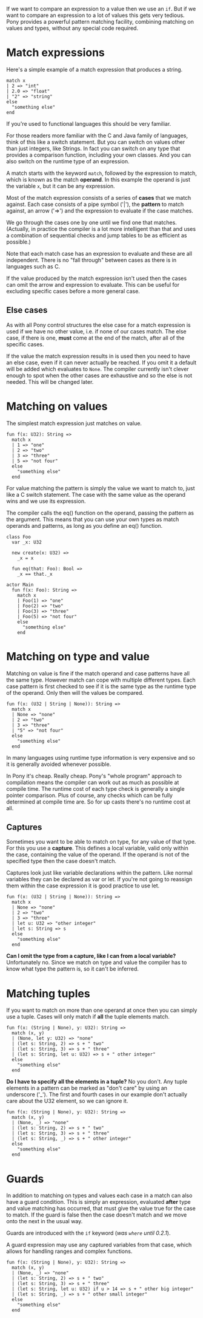 If we want to compare an expression to a value then we use an `if`. But if we 
want to compare an expression to a lot of values this gets very tedious. Pony 
provides a powerful pattern matching facility, combining matching on values and 
types, without any special code required.

# Match expressions

Here's a simple example of a match expression that produces a string.

```pony
match x
| 2 => "int"
| 2.0 => "float"
| "2" => "string"
else
  "something else"
end
```

If you're used to functional languages this should be very familiar.

For those readers more familiar with the C and Java family of languages, think 
of this like a switch statement. But you can switch on values other than just 
integers, like Strings. In fact you can switch on any type that provides a 
comparison function, including your own classes. And you can also switch on the 
runtime type of an expression.

A match starts with the keyword `match`, followed by the expression to match, 
which is known as the match __operand__. In this example the operand is just 
the variable `x`, but it can be any expression.

Most of the match expression consists of a series of __cases__ that we match 
against. Each case consists of a pipe symbol ('|'), the __pattern__ to match 
against, an arrow ('=>') and the expression to evaluate if the case matches.

We go through the cases one by one until we find one that matches. (Actually, 
in practice the compiler is a lot more intelligent than that and uses a 
combination of sequential checks and jump tables to be as efficient as 
possible.)

Note that each match case has an expression to evaluate and these are all 
independent. There is no "fall through" between cases as there is in languages 
such as C.

If the value produced by the match expression isn't used then the cases can 
omit the arrow and expression to evaluate. This can be useful for excluding 
specific cases before a more general case.

## Else cases

As with all Pony control structures the else case for a match expression is 
used if we have no other value, i.e. if none of our cases match. The else case, 
if there is one, __must__ come at the end of the match, after all of the 
specific cases.

If the value the match expression results in is used then you need to have an 
else case, even if it can never actually be reached. If you omit it a default 
will be added which evaluates to `None`. The compiler currently isn't clever 
enough to spot when the other cases are exhaustive and so the else is not 
needed. This will be changed later.

# Matching on values

The simplest match expression just matches on value.

```pony
fun f(x: U32): String =>
  match x
  | 1 => "one"
  | 2 => "two"
  | 3 => "three"
  | 5 => "not four"
  else
	"something else"
  end
```

For value matching the pattern is simply the value we want to match to, just 
like a C switch statement. The case with the same value as the operand wins and 
we use its expression.

The compiler calls the eq() function on the operand, passing the pattern as the 
argument. This means that you can use your own types as match operands and 
patterns, as long as you define an eq() function.

```pony
class Foo
  var _x: U32
  
  new create(x: U32) =>
    _x = x

  fun eq(that: Foo): Bool =>
    _x == that._x
	
actor Main
  fun f(x: Foo): String =>
    match x
    | Foo(1) => "one"
    | Foo(2) => "two"
    | Foo(3) => "three"
    | Foo(5) => "not four"
    else
	  "something else"
    end
```

# Matching on type and value

Matching on value is fine if the match operand and case patterns have all the 
same type. However match can cope with multiple different types. Each case 
pattern is first checked to see if it is the same type as the runtime type of 
the operand. Only then will the values be compared.

```pony
fun f(x: (U32 | String | None)): String =>
  match x
  | None => "none"
  | 2 => "two"
  | 3 => "three"
  | "5" => "not four"
  else
	"something else"
  end
```

In many languages using runtime type information is very expensive and so it is 
generally avoided whenever possible.

In Pony it's cheap. Really cheap. Pony's "whole program" approach to 
compilation means the compiler can work out as much as possible at compile 
time. The runtime cost of each type check is generally a single pointer 
comparison. Plus of course, any checks which can be fully determined at compile 
time are. So for up casts there's no runtime cost at all.

## Captures

Sometimes you want to be able to match on type, for any value of that type. For 
this you use a __capture__. This defines a local variable, valid only within 
the case, containing the value of the operand. If the operand is not of the 
specified type then the case doesn't match.

Captures look just like variable declarations within the pattern. Like normal 
variables they can be declared as var or let. If you're not going to reassign 
them within the case expression it is good practice to use let.

```pony
fun f(x: (U32 | String | None)): String =>
  match x
  | None => "none"
  | 2 => "two"
  | 3 => "three"
  | let u: U32 => "other integer"
  | let s: String => s
  else
	"something else"
  end
```

__Can I omit the type from a capture, like I can from a local variable?__ 
Unfortunately no. Since we match on type and value the compiler has to know 
what type the pattern is, so it can't be inferred.

# Matching tuples

If you want to match on more than one operand at once then you can simply use a 
tuple. Cases will only match if __all__ the tuple elements match.

```pony
fun f(x: (String | None), y: U32): String =>
  match (x, y)
  | (None, let y: U32) => "none"
  | (let s: String, 2) => s + " two"
  | (let s: String, 3) => s + " three"
  | (let s: String, let u: U32) => s + " other integer"
  else
	"something else"
  end
```

__Do I have to specify all the elements in a tuple?__ No you don't. Any tuple 
elements in a pattern can be marked as "don't care" by using an underscore 
('_'). The first and fourth cases in our example don't actually care about the 
U32 element, so we can ignore it.

```pony
fun f(x: (String | None), y: U32): String =>
  match (x, y)
  | (None, _) => "none"
  | (let s: String, 2) => s + " two"
  | (let s: String, 3) => s + " three"
  | (let s: String, _) => s + " other integer"
  else
	"something else"
  end
```

# Guards

In addition to matching on types and values each case in a match can also have 
a guard condition. This is simply an expression, evaluated __after__ type and 
value matching has occurred, that must give the value true for the case to 
match. If the guard is false then the case doesn't match and we move onto the 
next in the usual way.

Guards are introduced with the `if` keyword (_was `where` until 0.2.1_).

A guard expression may use any captured variables from that case, which allows 
for handling ranges and complex functions.

```pony
fun f(x: (String | None), y: U32): String =>
  match (x, y)
  | (None, _) => "none"
  | (let s: String, 2) => s + " two"
  | (let s: String, 3) => s + " three"
  | (let s: String, let u: U32) if u > 14 => s + " other big integer"
  | (let s: String, _) => s + " other small integer"
  else
	"something else"
  end
```
